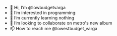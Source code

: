 - 👋 Hi, I’m @lowbudgetvarga
- 👀 I’m interested in programming
- 🌱 I’m currently learning nothing
- 💞️ I’m looking to collaborate on metro's new album
- 📫 How to reach me @lowestbudget_varga

<!---
lowbudgetvarga/lowbudgetvarga is a ✨ special ✨ repository because its `README.md` (this file) appears on your GitHub profile.
You can click the Preview link to take a look at your changes.
--->
